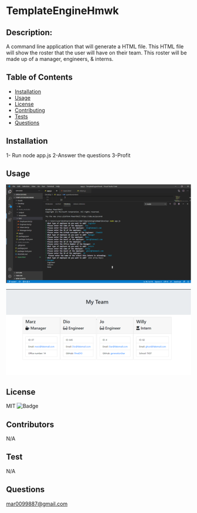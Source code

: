 # TemplateEngineHmwk

## Description:
A command line application that will generate a HTML file. This HTML file will show the roster that the user will have on their team. This roster will be made up of a manager, engineers, & interns. 

 ## Table of Contents

  * [Installation](#installation)
  * [Usage](#usage)
  * [License](#license)
  * [Contributing](#contributors)
  * [Tests](#tests)
  * [Questions](#questions)


  ## Installation
  1- Run node app.js   2-Answer the questions    3-Profit

  ## Usage
 ![](images/overallProcess.png)
 
 ![](images/Result.png)

   ## License
  MIT
  ![Badge](https://img.shields.io/badge/License-MIT-blueviolet)

   ## Contributors
  N/A

  ## Test
  N/A
    
   ## Questions
  mar0099887@gmail.com
